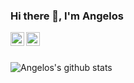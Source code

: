 ### Hi there 👋, I'm Angelos

<a href="https://www.linkedin.com/in/aroussakis/">
  <img align="left" alt="Angelos's LinkdeIn" width="22px" src="https://cdn.jsdelivr.net/npm/simple-icons@v3/icons/linkedin.svg" />
</a>
<a href="https://www.twitter.com/asenlog">
  <img align="left" alt="Angelos's Twitter" width="22px" src="https://cdn.jsdelivr.net/npm/simple-icons@v3/icons/twitter.svg" />
</a>

<br />
<br />
 
![Angelos's github stats](https://github-readme-stats.vercel.app/api?username=asenlog&show_icons=true&hide_border=true)

<!--
**asenlog/asenlog** is a ✨ _special_ ✨ repository because its `README.md` (this file) appears on your GitHub profile.


<img align="right" alt="GIF" src="https://i.pinimg.com/originals/e4/26/70/e426702edf874b181aced1e2fa5c6cde.gif" />

**Currently**
- 🔭 I’m currently working on GoLang building Microservices
- 🌱 I’m currently learning 
- 👯 I’m looking to collaborate on ...
- 🤔 I’m looking for help with ...
- 💬 Ask me about ...
- 📫 How to reach me: ...
- ⚡ Fun fact: ...
-->
